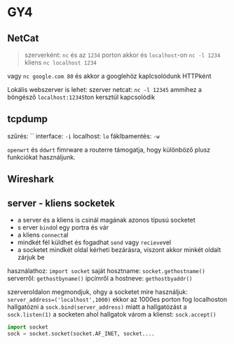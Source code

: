 # GY4
## NetCat
> szerverként: `nc` és az `1234` porton akkor és `localhost`-on `nc -l 1234`
> kliens `nc localhost 1234`

vagy `nc google.com 80` és akkor a googlehöz kaplcsolódunk HTTPként

Lokális webszerver is lehet:
szerver netcat: `nc -l 12345` ammihez a böngésző `localhost:12345`ton kersztül kapcsolódik

## tcpdump
szűrés: ``
interface: `-i`
localhost: `lo`
fáklbamentés: `-w`

`openwrt` és `ddwrt` fimrware a routerre támogatja, hogy különböző plusz funkciókat használjunk.

## Wireshark
 
## server - kliens socketek
- a server és a kliens is csinál magának azonos típusú socketet
- s erver `bind`ol egy portra és vár
- a kliens `connect`al
- mindkét fél küldhet és fogadhat `send` vagy `recieve`vel
- a socketet mindkét oldal kérheti bezárásra, viszont akkor minkét oldalt zárjuk be

használathoz: `import socket`
saját hosztname: `socket.gethostname()`
serverről: `gethostbyname()`
ipcímről a hostneve: `gethostbyaddr()`

szerveroldalon megmondjuk, ohgy a socketet mire használjuk: `server_address=('localhost',1000)` ekkor az 1000es porton fog localhoston hallgatózni a `sock.bind(server_address)` miatt
a hallgatózást a `sock.listen(1)`
a socketen ahol hallgatok várom a klienst: `sock.accept()`

````Python
import socket
sock = socket.socket(socket.AF_INET, socket....
````
